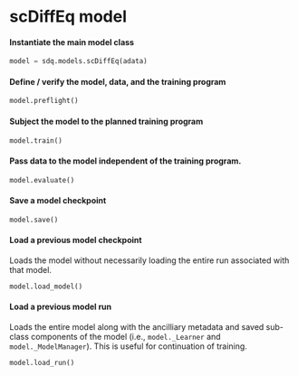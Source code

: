 # scDiffEq model

#### Instantiate the main model class
```python
model = sdq.models.scDiffEq(adata)
```

#### Define / verify the model, data, and the training program 
```python
model.preflight()
```

#### Subject the model to the planned training program

```python
model.train()
```

#### Pass data to the model independent of the training program.

```python
model.evaluate()
```

#### Save a model checkpoint

```python
model.save()
```

#### Load a previous model checkpoint
Loads the model without necessarily loading the entire run associated with that model.
```python
model.load_model()
```

#### Load a previous model run
Loads the entire model along with the ancilliary metadata and saved sub-class components of the model (i.e., `model._Learner` and `model._ModelManager`). This is useful for continuation of training.
```python
model.load_run()
```
